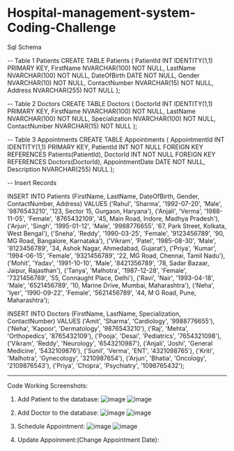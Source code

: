 # Hospital-management-system-Coding-Challenge


Sql Schema 

-- Table 1 Patients
CREATE TABLE Patients (
    PatientId INT IDENTITY(1,1) PRIMARY KEY,
    FirstName NVARCHAR(100) NOT NULL,
    LastName NVARCHAR(100) NOT NULL,
    DateOfBirth DATE NOT NULL,
    Gender NVARCHAR(10) NOT NULL,
    ContactNumber NVARCHAR(15) NOT NULL,
    Address NVARCHAR(255) NOT NULL
);

-- Table 2 Doctors
CREATE TABLE Doctors (
    DoctorId INT IDENTITY(1,1) PRIMARY KEY,
    FirstName NVARCHAR(100) NOT NULL,
    LastName NVARCHAR(100) NOT NULL,
    Specialization NVARCHAR(100) NOT NULL,
    ContactNumber NVARCHAR(15) NOT NULL
);

-- Table 3 Appointments
CREATE TABLE Appointments (
    AppointmentId INT IDENTITY(1,1) PRIMARY KEY,
    PatientId INT NOT NULL FOREIGN KEY REFERENCES Patients(PatientId),
    DoctorId INT NOT NULL FOREIGN KEY REFERENCES Doctors(DoctorId),
    AppointmentDate DATE NOT NULL,
    Description NVARCHAR(255) NULL
);


-- Insert Records

INSERT INTO Patients (FirstName, LastName, DateOfBirth, Gender, ContactNumber, Address)
VALUES 
('Rahul', 'Sharma', '1992-07-20', 'Male', '9876543210', '123, Sector 15, Gurgaon, Haryana'),
('Anjali', 'Verma', '1988-11-05', 'Female', '8765432109', '45, Main Road, Indore, Madhya Pradesh'),
('Arjun', 'Singh', '1995-01-12', 'Male', '9988776655', '67, Park Street, Kolkata, West Bengal'),
('Sneha', 'Reddy', '1990-03-25', 'Female', '9123456789', '90, MG Road, Bangalore, Karnataka'),
('Vikram', 'Patel', '1985-08-30', 'Male', '8123456789', '34, Ashok Nagar, Ahmedabad, Gujarat'),
('Priya', 'Kumar', '1994-06-15', 'Female', '9321456789', '22, MG Road, Chennai, Tamil Nadu'),
('Mohit', 'Yadav', '1991-10-10', 'Male', '8421356789', '78, Sadar Bazaar, Jaipur, Rajasthan'),
('Tanya', 'Malhotra', '1987-12-28', 'Female', '7321456789', '55, Connaught Place, Delhi'),
('Ravi', 'Nair', '1993-04-18', 'Male', '6521456789', '10, Marine Drive, Mumbai, Maharashtra'),
('Neha', 'Iyer', '1990-09-22', 'Female', '5621456789', '44, M G Road, Pune, Maharashtra');


INSERT INTO Doctors (FirstName, LastName, Specialization, ContactNumber) 
VALUES 
('Amit', 'Sharma', 'Cardiology', '9988776655'),
('Neha', 'Kapoor', 'Dermatology', '9876543210'),
('Raj', 'Mehta', 'Orthopedics', '8765432109'),
('Pooja', 'Desai', 'Pediatrics', '7654321098'),
('Vikram', 'Reddy', 'Neurology', '6543210987'),
('Anjali', 'Joshi', 'General Medicine', '5432109876'),
('Sunil', 'Verma', 'ENT', '4321098765'),
('Kriti', 'Malhotra', 'Gynecology', '3210987654'),
('Arjun', 'Bhatia', 'Oncology', '2109876543'),
('Priya', 'Chopra', 'Psychiatry', '1098765432');

--------------------------------------------------------------------------------------------------------------------------------------------------------------------------------------------------------------------
Code Working Screenshots:
1. Add Patient to the database:
   ![image](https://github.com/user-attachments/assets/398beee0-ee1d-4f15-9f54-5bb63ae6b289)
   ![image](https://github.com/user-attachments/assets/69974064-2c8a-4a1f-88ca-da4c4ca41516)

2. Add Doctor to the database:
   ![image](https://github.com/user-attachments/assets/249f8fec-e28d-4f3f-b327-dd03373e2053)
   ![image](https://github.com/user-attachments/assets/98b53687-4527-4a65-bf57-6f9276bf1397)

3. Schedule Appointment:
   ![image](https://github.com/user-attachments/assets/ae1e552f-46d7-4900-aeda-d03faa08c487)
   ![image](https://github.com/user-attachments/assets/8c4ee3fb-8f56-47d8-8088-41354b6ad70d)

4. Update Appoinment:(Change Appointment Date):
   





